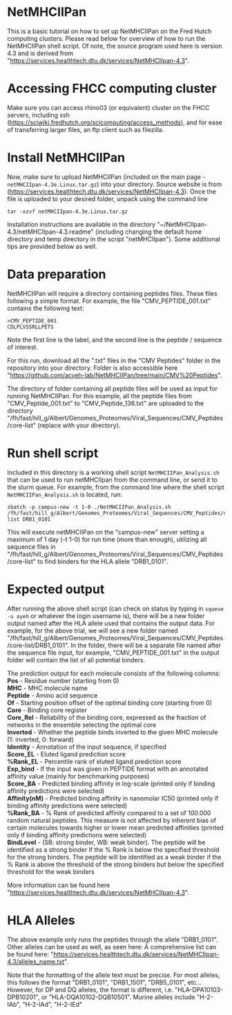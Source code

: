 # NetMHCIIPan
This is a basic tutorial on how to set up NetMHCIIPan on the Fred Hutch computing clusters. Please read below for overview of how to run the NetMHCIIPan shell script. Of note, the source program used here is version 4.3 and is derived from "https://services.healthtech.dtu.dk/services/NetMHCIIpan-4.3".

# Accessing FHCC computing cluster
Make sure you can access rhino03 (or equivalent) cluster on the FHCC servers, including ssh (https://sciwiki.fredhutch.org/scicomputing/access_methods), and for ease of transferring larger files, an ftp client such as filezilla.

# Install NetMHCIIPan
Now, make sure to upload NetMHCIIPan (included on the main page - `netMHCIIpan-4.3e.Linux.tar.gz`) into your directory.  Source website is from (https://services.healthtech.dtu.dk/services/NetMHCIIpan-4.3). Once the file is uploaded to your desired folder, unpack using the command line 
```
tar -xzvf netMHCIIpan-4.3e.Linux.tar.gz
```
Installation instructions are available in the directory "~/NetMHCIIpan-4.3/netMHCIIpan-4.3.readme" (including changing the default home directory and temp directory in the script "netMHCIIpan"). Some additional tips are provided below as well. 

# Data preparation
NetMHCIIPan will require a directory containing peptides files.  These files following a simple format. For example, the file "CMV_PEPTIDE_001.txt" contains the following text:
```
>CMV_PEPTIDE_001
CDLPLVSSRLLPETS
```
Note the first line is the label, and the second line is the peptide / sequence of interest. 

For this run, download all the ".txt" files in the "CMV Peptides" folder in the repository into your directory. Folder is also accessible here "https://github.com/acyeh-lab/NetMHCIIPan/tree/main/CMV%20Peptides".

The directory of folder containing all peptide files will be used as input for running NetMHCIIPan. For this example, all the peptide files from "CMV_Peptide_001.txt" to "CMV_Peptide_136.txt" are uploaded to the directory "/fh/fast/hill_g/Albert/Genomes_Proteomes/Viral_Sequences/CMV_Peptides/core-list" (replace with your directory).

# Run shell script
Included in this directory is a working shell script `NetMHCIIPan_Analysis.sh` that can be used to run netMHCIIpan from the command line, or send it to the slurm queue. For example, from the command line where the shell script `NetMHCIIPan_Analysis.sh` is located, run:
```
sbatch -p campus-new -t 1-0 ./NetMHCIIPan_Analysis.sh /fh/fast/hill_g/Albert/Genomes_Proteomes/Viral_Sequences/CMV_Peptides/core-list DRB1_0101
```
This will execute netMHCIIPan on the "campus-new" server setting a maximum of 1 day (-t 1-0) for run time (more than enough), utilizing all sequence files in "/fh/fast/hill_g/Albert/Genomes_Proteomes/Viral_Sequences/CMV_Peptides/core-list" to find binders for the HLA allele "DRB1_0101".

# Expected output
After running the above shell script (can check on status by typing in `squeue -u ayeh` or whatever the login username is), there will be a new folder output named after the HLA allele used that contains the output data.  For example, for the above trial, we will see a new folder named "/fh/fast/hill_g/Albert/Genomes_Proteomes/Viral_Sequences/CMV_Peptides/core-list/DRB1_0101". In the folder, there will be a separate file named after the sequence file input, for example, "CMV_PEPTIDE_001.txt" in the output folder will contain the list of all potential binders.

The prediction output for each molecule consists of the following columns:
**Pos** - Residue number (starting from 0)  
**MHC** - MHC molecule name  
**Peptide** - Amino acid sequence  
**Of** - Starting position offset of the optimal binding core (starting from 0)  
**Core** - Binding core register  
**Core_Rel** - Reliability of the binding core, expressed as the fraction of networks in the ensemble selecting the optimal core  
**Inverted** - Whether the peptide binds inverted to the given MHC molecule (1: inverted, 0: forward)  
**Identity** - Annotation of the input sequence, if specified  
**Score_EL** - Eluted ligand prediction score  
**%Rank_EL** - Percentile rank of eluted ligand prediction score  
**Exp_bind** - If the input was given in PEPTIDE format with an annotated affinity value (mainly for benchmarking purposes)  
**Score_BA** - Predicted binding affinity in log-scale (printed only if binding affinity predictions were selected)  
**Affinity(nM)** - Predicted binding affinity in nanomolar IC50 (printed only if binding affinity predictions were selected)  
**%Rank_BA** - % Rank of predicted affinity compared to a set of 100.000 random natural peptides. This measure is not affected by inherent bias of certain molecules towards higher or lower mean predicted affinities (printed only if binding affinity predictions were selected)  
**BindLevel** - (SB: strong binder, WB: weak binder). The peptide will be identified as a strong binder if the % Rank is below the specified threshold for the strong binders. The peptide will be identified as a weak binder if the % Rank is above the threshold of the strong binders but below the specified threshold for the weak binders  

More information can be found here "https://services.healthtech.dtu.dk/services/NetMHCIIpan-4.3".

# HLA Alleles
The above example only runs the peptides through the allele "DRB1_0101".  Other alleles can be used as well, as seen here: A comprehensive list can be found here: "https://services.healthtech.dtu.dk/services/NetMHCIIpan-4.3/alleles_name.txt".

Note that the formatting of the allele text must be precise.  For most alleles, this follows the format "DRB1_0101", "DRB1_1501", "DRB5_0101", etc...  However, for DP and DQ alleles, the format is different, i.e. "HLA-DPA10103-DPB10201", or "HLA-DQA10102-DQB10501".  Murine alleles include "H-2-IAb", "H-2-IAd", "H-2-IEd"
